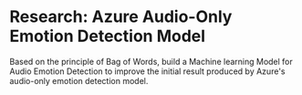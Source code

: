 # Research: Azure Audio-Only Emotion Detection Model
Based on the principle of Bag of Words, build a Machine learning Model for Audio Emotion Detection to improve the initial result produced by Azure's audio-only emotion detection model.
